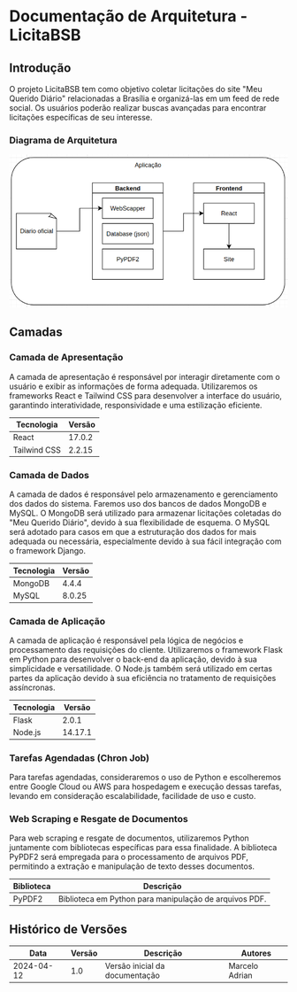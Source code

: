 # Documentação de Arquitetura - LicitaBSB

## Introdução

O projeto LicitaBSB tem como objetivo coletar licitações do site "Meu Querido Diário" relacionadas a Brasília e organizá-las em um feed de rede social. Os usuários poderão realizar buscas avançadas para encontrar licitações específicas de seu interesse.

### Diagrama de Arquitetura

![Diagrama de Arquitetura](Diagrama.png)

## Camadas

### Camada de Apresentação

A camada de apresentação é responsável por interagir diretamente com o usuário e exibir as informações de forma adequada. Utilizaremos os frameworks React e Tailwind CSS para desenvolver a interface do usuário, garantindo interatividade, responsividade e uma estilização eficiente.

| Tecnologia    | Versão  |
|---------------|---------|
| React         | 17.0.2  |
| Tailwind CSS  | 2.2.15  |

### Camada de Dados

A camada de dados é responsável pelo armazenamento e gerenciamento dos dados do sistema. Faremos uso dos bancos de dados MongoDB e MySQL. O MongoDB será utilizado para armazenar licitações coletadas do "Meu Querido Diário", devido à sua flexibilidade de esquema. O MySQL será adotado para casos em que a estruturação dos dados for mais adequada ou necessária, especialmente devido à sua fácil integração com o framework Django.

| Tecnologia | Versão  |
|------------|---------|
| MongoDB    | 4.4.4   |
| MySQL      | 8.0.25  |

### Camada de Aplicação

A camada de aplicação é responsável pela lógica de negócios e processamento das requisições do cliente. Utilizaremos o framework Flask em Python para desenvolver o back-end da aplicação, devido à sua simplicidade e versatilidade. O Node.js também será utilizado em certas partes da aplicação devido à sua eficiência no tratamento de requisições assíncronas.

| Tecnologia | Versão   |
|------------|----------|
| Flask      | 2.0.1    |
| Node.js    | 14.17.1  |

### Tarefas Agendadas (Chron Job)

Para tarefas agendadas, consideraremos o uso de Python e escolheremos entre Google Cloud ou AWS para hospedagem e execução dessas tarefas, levando em consideração escalabilidade, facilidade de uso e custo.

### Web Scraping e Resgate de Documentos

Para web scraping e resgate de documentos, utilizaremos Python juntamente com bibliotecas específicas para essa finalidade. A biblioteca PyPDF2 será empregada para o processamento de arquivos PDF, permitindo a extração e manipulação de texto desses documentos.

| Biblioteca | Descrição                                                   |
|------------|--------------------------------------------------------------|
| PyPDF2     | Biblioteca em Python para manipulação de arquivos PDF.       |

## Histórico de Versões

| Data       | Versão | Descrição                               | Autores      |
|------------|--------|-----------------------------------------|--------------|
| 2024-04-12 | 1.0    | Versão inicial da documentação           | Marcelo Adrian |

